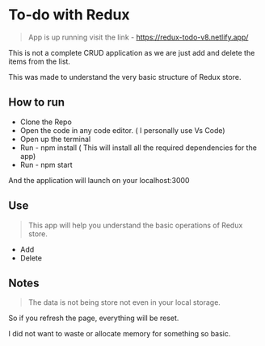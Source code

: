 # To-do with Redux
> App is up running visit the link - https://redux-todo-v8.netlify.app/

This is not a complete CRUD application as we are just add and delete the items from the list.

This was made to understand the very basic structure of Redux store.

## How to run
- Clone the Repo
- Open the code in any code editor. ( I personally use Vs Code)
- Open up the terminal
- Run - npm install ( This will install all the required dependencies for the app)
- Run - npm start

And the application will launch on your localhost:3000

## Use
> This app will help you understand the basic operations of Redux store.
- Add
- Delete

## Notes
> The data is not being store not even in your local storage.

So if you refresh the page, everything will be reset.

I did not want to waste or allocate memory for something so basic.
